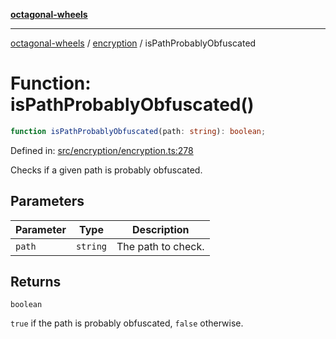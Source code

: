 [**octagonal-wheels**](../../README.md)

***

[octagonal-wheels](../../modules.md) / [encryption](../README.md) / isPathProbablyObfuscated

# Function: isPathProbablyObfuscated()

```ts
function isPathProbablyObfuscated(path: string): boolean;
```

Defined in: [src/encryption/encryption.ts:278](https://github.com/vrtmrz/octagonal-wheels/blob/main/src/encryption/encryption.ts#L278)

Checks if a given path is probably obfuscated.

## Parameters

| Parameter | Type | Description |
| ------ | ------ | ------ |
| `path` | `string` | The path to check. |

## Returns

`boolean`

`true` if the path is probably obfuscated, `false` otherwise.
